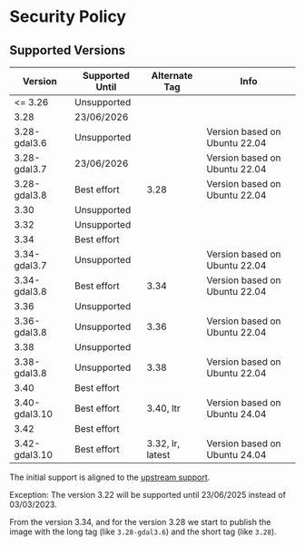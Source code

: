 # Security Policy

## Supported Versions

| Version       | Supported Until | Alternate Tag    | Info                          |
| ------------- | --------------- | ---------------- | ----------------------------- |
| <= 3.26       | Unsupported     |                  |                               |
| 3.28          | 23/06/2026      |                  |                               |
| 3.28-gdal3.6  | Unsupported     |                  | Version based on Ubuntu 22.04 |
| 3.28-gdal3.7  | 23/06/2026      |                  | Version based on Ubuntu 22.04 |
| 3.28-gdal3.8  | Best effort     | 3.28             | Version based on Ubuntu 22.04 |
| 3.30          | Unsupported     |                  |                               |
| 3.32          | Unsupported     |                  |                               |
| 3.34          | Best effort     |                  |                               |
| 3.34-gdal3.7  | Unsupported     |                  | Version based on Ubuntu 22.04 |
| 3.34-gdal3.8  | Best effort     | 3.34             | Version based on Ubuntu 22.04 |
| 3.36          | Unsupported     |                  |                               |
| 3.36-gdal3.8  | Unsupported     | 3.36             | Version based on Ubuntu 22.04 |
| 3.38          | Unsupported     |                  |                               |
| 3.38-gdal3.8  | Unsupported     | 3.38             | Version based on Ubuntu 22.04 |
| 3.40          | Best effort     |                  |                               |
| 3.40-gdal3.10 | Best effort     | 3.40, ltr        | Version based on Ubuntu 24.04 |
| 3.42          | Best effort     |                  |                               |
| 3.42-gdal3.10 | Best effort     | 3.32, lr, latest | Version based on Ubuntu 24.04 |

The initial support is aligned to the [upstream support](https://www.qgis.org/en/site/getinvolved/development/roadmap.html#release-schedule).

Exception: The version 3.22 will be supported until 23/06/2025 instead of 03/03/2023.

From the version 3.34, and for the version 3.28 we start to publish the image with the long tag (like `3.28-gdal3.6`) and the short tag (like `3.28`).
